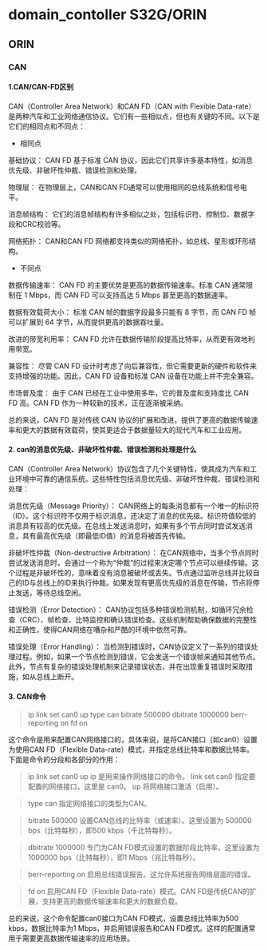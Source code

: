 # domain_contoller S32G/ORIN
## ORIN
### CAN
#### 1.CAN/CAN-FD区别
CAN（Controller Area Network）和CAN FD（CAN with Flexible Data-rate）是两种汽车和工业网络通信协议。它们有一些相似点，但也有关键的不同。以下是它们的相同点和不同点：
- 相同点

基础协议：
        CAN FD 基于标准 CAN 协议，因此它们共享许多基本特性，如消息优先级、非破坏性仲裁、错误检测和处理。

物理层：
        在物理层上，CAN和CAN FD通常可以使用相同的总线系统和信号电平。

消息帧结构：
        它们的消息帧结构有许多相似之处，包括标识符、控制位、数据字段和CRC校验等。

网络拓扑：
        CAN和CAN FD 网络都支持类似的网络拓扑，如总线、星形或环形结构。

- 不同点

数据传输速率：
        CAN FD 的主要优势是更高的数据传输速率。标准 CAN 通常限制在 1 Mbps，而 CAN FD 可以支持高达 5 Mbps 甚至更高的数据速率。

数据有效载荷大小：
        标准 CAN 帧的数据字段最多只能有 8 字节，而 CAN FD 帧可以扩展到 64 字节，从而提供更高的数据吞吐量。

改进的带宽利用率：
        CAN FD 允许在数据传输阶段提高比特率，从而更有效地利用带宽。

兼容性：
        尽管 CAN FD 设计时考虑了向后兼容性，但它需要更新的硬件和软件来支持增强的功能。因此，CAN FD 设备和标准 CAN 设备在功能上并不完全兼容。

市场普及度：
        由于 CAN 已经在工业中使用多年，它的普及度和支持度比 CAN FD 高。CAN FD 作为一种较新的技术，正在逐渐被采纳。

总的来说，CAN FD 是对传统 CAN 协议的扩展和改进，提供了更高的数据传输速率和更大的数据有效载荷，使其更适合于数据量较大的现代汽车和工业应用。

#### 2. can的消息优先级、非破坏性仲裁、错误检测和处理是什么
CAN（Controller Area Network）协议包含了几个关键特性，使其成为汽车和工业环境中可靠的通信系统。这些特性包括消息优先级、非破坏性仲裁、错误检测和处理：

消息优先级（Message Priority）：
        CAN网络上的每条消息都有一个唯一的标识符（ID）。这个标识符不仅用于标识消息，还决定了消息的优先级。标识符值较低的消息具有较高的优先级。在总线上发送消息时，如果有多个节点同时尝试发送消息，具有最高优先级（即最低ID值）的消息将被首先传输。

非破坏性仲裁（Non-destructive Arbitration）：
        在CAN网络中，当多个节点同时尝试发送消息时，会通过一个称为“仲裁”的过程来决定哪个节点可以继续传输。这个过程是非破坏性的，意味着没有消息被破坏或丢失。节点通过监听总线并比较自己的ID与总线上的ID来执行仲裁。如果发现有更高优先级的消息在传输，节点将停止发送，等待总线空闲。

错误检测（Error Detection）：
        CAN协议包括多种错误检测机制，如循环冗余检查（CRC）、帧检查、比特监控和确认错误检查。这些机制帮助确保数据的完整性和正确性，使得CAN网络在嘈杂和严酷的环境中依然可靠。

错误处理（Error Handling）：
        当检测到错误时，CAN协议定义了一系列的错误处理过程。例如，如果一个节点检测到错误，它会发送一个错误帧来通知其他节点。此外，节点有复杂的错误处理机制来记录错误状态，并在出现重复错误时采取措施，如从总线上断开。

#### 3. CAN命令
> ip link set can0 up type can bitrate 500000 dbitrate 1000000 berr-reporting on fd on

这个命令是用来配置CAN网络接口的，具体来说，是将CAN接口（如can0）设置为使用CAN FD（Flexible Data-rate）模式，并指定总线比特率和数据比特率。下面是命令的分段和各部分的作用：

>ip link set can0 up
        ip 是用来操作网络接口的命令。
        link set can0 指定要配置的网络接口，这里是 can0。
        up 将网络接口激活（启用）。

>type can
        指定网络接口的类型为CAN。

>bitrate 500000
        设置CAN总线的比特率（或速率）。这里设置为 500000 bps（比特每秒），即500 kbps（千比特每秒）。

>dbitrate 1000000
        专门为CAN FD模式设置的数据阶段比特率。这里设置为 1000000 bps（比特每秒），即1 Mbps（兆比特每秒）。

>berr-reporting on
        启用总线错误报告。这允许系统报告网络层面的错误。

>fd on
        启用CAN FD（Flexible Data-rate）模式。CAN FD是传统CAN的扩展，支持更高的数据传输速率和更大的数据负载。

总的来说，这个命令配置can0接口为CAN FD模式，设置总线比特率为500 kbps，数据比特率为1 Mbps，并启用错误报告和CAN FD模式。这样的配置通常用于需要更高数据传输速率的应用场景。
